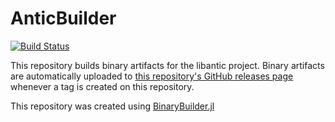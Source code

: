 # AnticBuilder

[![Build Status](https://travis-ci.org/thofma/AnticBuilder.svg?branch=master)](https://travis-ci.org/thofma/AnticBuilder)

This repository builds binary artifacts for the libantic project. Binary artifacts are automatically uploaded to
[this repository's GitHub releases page](https://github.com/thofma/AnticBuilder/releases) whenever a tag is created
on this repository.

This repository was created using [BinaryBuilder.jl](https://github.com/JuliaPackaging/BinaryBuilder.jl)
